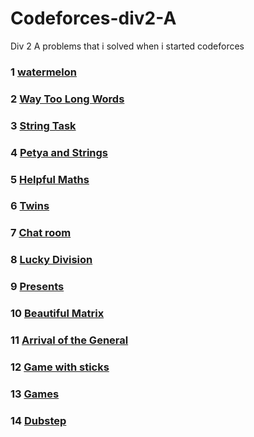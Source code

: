 # Codeforces-div2-A
Div 2 A problems that i solved when i started codeforces

### 1 [watermelon](http://codeforces.com/contest/4/problem/A)
### 2 [Way Too Long Words](http://codeforces.com/contest/71/problem/A)
### 3 [String Task](http://codeforces.com/problemset/problem/118/A)
### 4 [Petya and Strings](http://codeforces.com/problemset/problem/112/A)
### 5 [Helpful Maths](https://codeforces.com/problemset/problem/339/A)
### 6 [Twins](https://codeforces.com/contest/160/problem/A)
### 7 [Chat room](https://codeforces.com/problemset/problem/58/A)
### 8 [Lucky Division](https://codeforces.com/contest/122/problem/A)
### 9 [Presents](https://codeforces.com/problemset/problem/136/A)
### 10 [Beautiful Matrix](https://codeforces.com/problemset/problem/263/A)
### 11 [Arrival of the General](https://codeforces.com/contest/144/problem/A)
### 12 [Game with sticks](https://codeforces.com/problemset/problem/451/A)
### 13 [Games](https://codeforces.com/problemset/problem/268/A)
### 14 [Dubstep](https://codeforces.com/problemset/problem/208/A)
